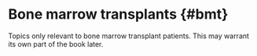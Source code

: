 # Bone marrow transplants {#bmt}

Topics only relevant to bone marrow transplant patients. This may warrant its
own part of the book later.
